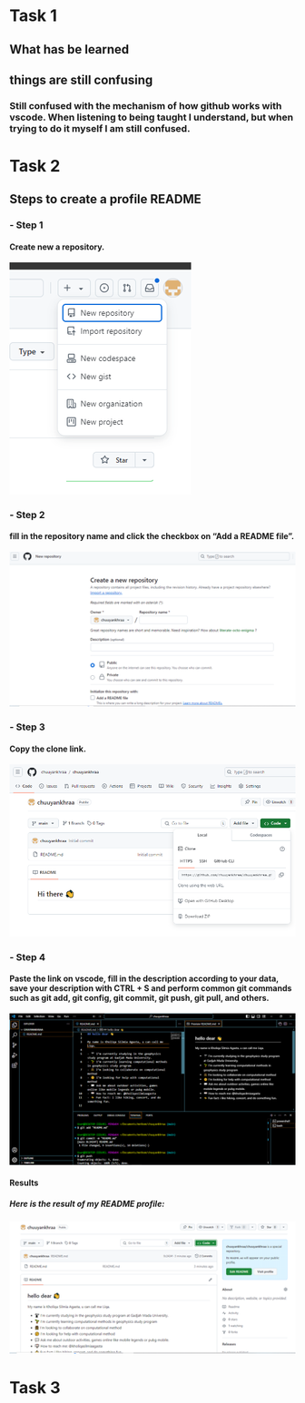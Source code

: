 # Task 1
## What has be learned
### 
## things are still confusing
### Still confused with the mechanism of how github works with vscode. When listening to being taught I understand, but when trying to do it myself I am still confused.
# Task 2
## Steps to create a profile README
### - Step 1
#### Create new a repository.
![step1](https://github.com/chuuyankhraa/chuuyankhraapt1/blob/main/1%20step.PNG)
### - Step 2
#### fill in the repository name and click the checkbox on “Add a README file”.
![Step2](https://github.com/chuuyankhraa/chuuyankhraapt1/blob/main/2%20step.PNG)
### - Step 3
#### Copy the clone link.
![Step3](https://github.com/chuuyankhraa/chuuyankhraapt1/blob/main/3%20step.PNG)
### - Step 4
#### Paste the link on vscode, fill in the description according to your data, save your description with CTRL + S and perform common git commands such as git add, git config, git commit, git push, git pull, and others.
![Step4](https://github.com/chuuyankhraa/chuuyankhraapt1/blob/main/4%20step.PNG)
#### Results
##### Here is the result of my README profile:
![Results](https://github.com/chuuyankhraa/chuuyankhraapt1/blob/main/5%20step.PNG)
# Task 3
##
###
##
###
##
###